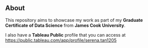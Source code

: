 ## About
This repository aims to showcase my work as part of my **Graduate Certificate of Data Science** from **James Cook University**.

I also have a **Tableau Public** profile that you can access at https://public.tableau.com/app/profile/serena.tan1205
